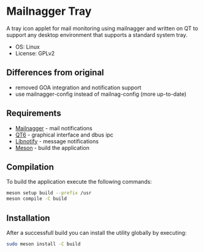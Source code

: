 # Mailnagger Tray

A tray icon applet for mail monitoring using mailnagger and written on QT to
support any desktop environment that supports a standard system tray.

* OS: Linux
* License: GPLv2

## Differences from original

* removed GOA integration and notification support
* use mailnagger-config instead of mailnag-config (more up-to-date)

## Requirements

* [Mailnagger](https://github.com/tikank/mailnagger) - mail notifications
* [QT6](https://www.qt.io/) - graphical interface and dbus ipc
* [Libnotify](https://gitlab.gnome.org/GNOME/libnotify) - message notifications
* [Meson](https://mesonbuild.com/) - build the application

## Compilation

To build the application execute the following commands:

```sh
meson setup build --prefix /usr
meson compile -C build
```

## Installation

After a successfull build you can install the utility globally by executing:

```sh
sudo meson install -C build
```
